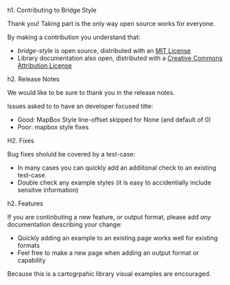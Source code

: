 h1. Contributing to Bridge Style

Thank you! Taking part is the only way open source works for everyone.

By making a contribution you understand that:

* *bridge-style* is open source, distributed with an [MIT License](License)
* Library documentation also open, distributed with a [Creative Commons Attribution License](https://creativecommons.org/licenses/by/4.0/)

h2. Release Notes

We would like to be sure to thank you in the release notes.

Issues asked to to have an developer focused title:

* Good: MapBox Style line-offset skipped for None (and default of 0)
* Poor: mapbox style fixes

H2. Fixes

Bug fixes sholuld be covered by a test-case:

* In many cases you can quickly add an addiitonal check to an existing test-case.
* Double check any example styles (it is easy to accidentially include sensitve information)

h2. Features

If you are continbuting a new feature, or output format, please add *any* documentation describing your change:

* Quickly adding an example to an existing page works well for existing formats
* Feel free to make a new page when adding an output format or capability

Because this is a cartogrpahic library visual examples are encouraged.
